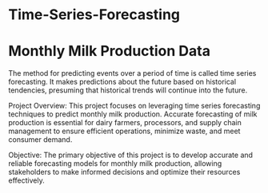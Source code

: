# Time-Series-Forecasting
# Monthly Milk Production Data
The method for predicting events over a period of time is called time series forecasting. It makes predictions about the future based on historical tendencies, presuming that historical trends will continue into the future.

Project Overview:
This project focuses on leveraging time series forecasting techniques to predict monthly milk production. Accurate forecasting of milk production is essential for dairy farmers, processors, and supply chain management to ensure efficient operations, minimize waste, and meet consumer demand.

Objective:
The primary objective of this project is to develop accurate and reliable forecasting models for monthly milk production, allowing stakeholders to make informed decisions and optimize their resources effectively.
